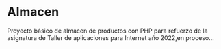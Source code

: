 # Almacen
Proyecto básico de almacen de productos con PHP para refuerzo de la asignatura de Taller de aplicaciones para Internet año 2022,en proceso...
